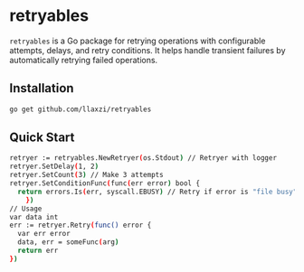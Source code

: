 # retryables
```retryables``` is a Go package for retrying operations with configurable attempts, delays, and retry conditions. It helps handle transient failures by automatically retrying failed operations.

## Installation

```sh
go get github.com/llaxzi/retryables
```
## Quick Start
```sh
retryer := retryables.NewRetryer(os.Stdout) // Retryer with logger
retryer.SetDelay(1, 2)
retryer.SetCount(3) // Make 3 attempts
retryer.SetConditionFunc(func(err error) bool {
  return errors.Is(err, syscall.EBUSY) // Retry if error is "file busy"
	})
// Usage
var data int
err := retryer.Retry(func() error {
  var err error
  data, err = someFunc(arg)
  return err
})
```
